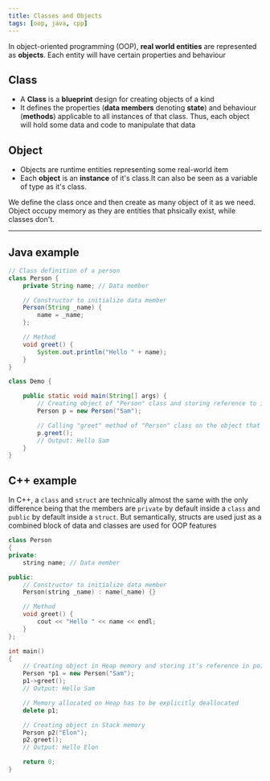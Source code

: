 ```yaml
---
title: Classes and Objects
tags: [oop, java, cpp]
---
```


In object-oriented programming (OOP), **real world entities** are represented as **objects**. Each entity will have certain properties and behaviour

## Class

- A **Class** is a **blueprint** design for creating objects of a kind
- It defines the properties (**data members** denoting **state**) and behaviour (**methods**) applicable to all instances of that class. Thus, each object will hold some data and code to manipulate that data

## Object

- Objects are runtime entities representing some real-world item
- Each **object** is an **instance** of it's class.It can also be seen as a variable of type as it's class.

We define the class once and then create as many object of it as we need. Object occupy memory as they are entities that phsically exist, while classes don't.

---

## Java example

```java
// Class definition of a person
class Person {
    private String name; // Data member

    // Constructor to initialize data member
    Person(String _name) {
        name = _name;
    };

    // Method
    void greet() {
        System.out.println("Hello " + name);
    }
}

class Demo {

    public static void main(String[] args) {
        // Creating object of "Person" class and storing reference to it in "p"
        Person p = new Person("Sam");

        // Calling "greet" method of "Person" class on the object that "p" refers to
        p.greet();
        // Output: Hello Sam
    }
}
```

## C++ example

In C++, a `class` and `struct` are technically almost the same with the only difference being that the members are `private` by default inside a `class` and `public` by default inside a `struct`. But semantically, structs are used just as a combined block of data and classes are used for OOP features

```cpp
class Person
{
private:
    string name; // Data member

public:
    // Constructor to initialize data member
    Person(string _name) : name(_name) {}

    // Method
    void greet() {
        cout << "Hello " << name << endl;
    }
};

int main()
{
    // Creating object in Heap memory and storing it's reference in pointer
    Person *p1 = new Person("Sam");
    p1->greet();
    // Output: Hello Sam

    // Memory allocated on Heap has to be explicitly deallocated
    delete p1;

    // Creating object in Stack memory
    Person p2("Elon");
    p2.greet();
    // Output: Hello Elon

    return 0;
}
```
